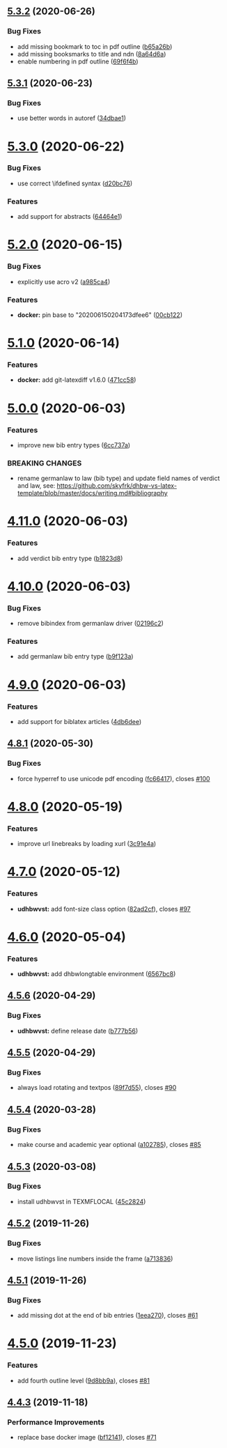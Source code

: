 ## [5.3.2](https://github.com/skyfrk/dhbw-vs-latex-template/compare/v5.3.1...v5.3.2) (2020-06-26)


### Bug Fixes

* add missing bookmark to toc in pdf outline ([b65a26b](https://github.com/skyfrk/dhbw-vs-latex-template/commit/b65a26bf875d3fac1d05ef15f049243f94724e0d))
* add missing booksmarks to title and ndn ([8a64d6a](https://github.com/skyfrk/dhbw-vs-latex-template/commit/8a64d6a5726c832bf52fb13242c47c18287e1207))
* enable numbering in pdf outline ([69f6f4b](https://github.com/skyfrk/dhbw-vs-latex-template/commit/69f6f4b1f001c727dae97c6ddab6245d7307d11a))

## [5.3.1](https://github.com/skyfrk/dhbw-vs-latex-template/compare/v5.3.0...v5.3.1) (2020-06-23)


### Bug Fixes

* use better words in autoref ([34dbae1](https://github.com/skyfrk/dhbw-vs-latex-template/commit/34dbae1b142ffdfafec8b6701c45bf4928eb1594))

# [5.3.0](https://github.com/skyfrk/dhbw-vs-latex-template/compare/v5.2.0...v5.3.0) (2020-06-22)


### Bug Fixes

* use correct \ifdefined syntax ([d20bc76](https://github.com/skyfrk/dhbw-vs-latex-template/commit/d20bc76580d9bf599f8d69aac3a685b2448e26df))


### Features

* add support for abstracts ([64464e1](https://github.com/skyfrk/dhbw-vs-latex-template/commit/64464e167d99921dc0df306b09b0075d9df92a8a))

# [5.2.0](https://github.com/skyfrk/dhbw-vs-latex-template/compare/v5.1.0...v5.2.0) (2020-06-15)


### Bug Fixes

* explicitly use acro v2 ([a985ca4](https://github.com/skyfrk/dhbw-vs-latex-template/commit/a985ca4c73bd2ea1365436f472dd320007cc04c8))


### Features

* **docker:** pin base to "202006150204173dfee6" ([00cb122](https://github.com/skyfrk/dhbw-vs-latex-template/commit/00cb1222cf985058223f231bf082753431311da0))

# [5.1.0](https://github.com/skyfrk/dhbw-vs-latex-template/compare/v5.0.0...v5.1.0) (2020-06-14)


### Features

* **docker:** add git-latexdiff v1.6.0 ([471cc58](https://github.com/skyfrk/dhbw-vs-latex-template/commit/471cc58ff1ac92a98f21ef36b6a4c995418c51a3))

# [5.0.0](https://github.com/skyfrk/dhbw-vs-latex-template/compare/v4.11.0...v5.0.0) (2020-06-03)


### Features

* improve new bib entry types ([6cc737a](https://github.com/skyfrk/dhbw-vs-latex-template/commit/6cc737a6a114d2555f7425d3dcc8f76f7d8f5534))


### BREAKING CHANGES

* rename germanlaw to law (bib type) and update field names of verdict and law, see:
https://github.com/skyfrk/dhbw-vs-latex-template/blob/master/docs/writing.md#bibliography

# [4.11.0](https://github.com/skyfrk/dhbw-vs-latex-template/compare/v4.10.0...v4.11.0) (2020-06-03)


### Features

* add verdict bib entry type ([b1823d8](https://github.com/skyfrk/dhbw-vs-latex-template/commit/b1823d81a763bfc88a5791f962d6ccaf50ea1752))

# [4.10.0](https://github.com/skyfrk/dhbw-vs-latex-template/compare/v4.9.0...v4.10.0) (2020-06-03)


### Bug Fixes

* remove bibindex from germanlaw driver ([02196c2](https://github.com/skyfrk/dhbw-vs-latex-template/commit/02196c271dbfc30fb04f32c3cbb134f8e4b70628))


### Features

* add germanlaw bib entry type ([b9f123a](https://github.com/skyfrk/dhbw-vs-latex-template/commit/b9f123a3bfcdc522c689f4954f0f1dedff675cc8))

# [4.9.0](https://github.com/skyfrk/dhbw-vs-latex-template/compare/v4.8.1...v4.9.0) (2020-06-03)


### Features

* add support for biblatex articles ([4db6dee](https://github.com/skyfrk/dhbw-vs-latex-template/commit/4db6dee48b93437ef7830c7f82e9f958e49fcd33))

## [4.8.1](https://github.com/skyfrk/dhbw-vs-latex-template/compare/v4.8.0...v4.8.1) (2020-05-30)


### Bug Fixes

* force hyperref to use unicode pdf encoding ([fc66417](https://github.com/skyfrk/dhbw-vs-latex-template/commit/fc66417853df09941d18787f108cba89c392eee6)), closes [#100](https://github.com/skyfrk/dhbw-vs-latex-template/issues/100)

# [4.8.0](https://github.com/skyfrk/dhbw-vs-latex-template/compare/v4.7.0...v4.8.0) (2020-05-19)


### Features

* improve url linebreaks by loading xurl ([3c91e4a](https://github.com/skyfrk/dhbw-vs-latex-template/commit/3c91e4afe62e399e04a59ad2b17c6f8aac32a54a))

# [4.7.0](https://github.com/skyfrk/dhbw-vs-latex-template/compare/v4.6.0...v4.7.0) (2020-05-12)


### Features

* **udhbwvst:** add font-size class option ([82ad2cf](https://github.com/skyfrk/dhbw-vs-latex-template/commit/82ad2cf48987eb2791c5c7de254bd239ce2beae5)), closes [#97](https://github.com/skyfrk/dhbw-vs-latex-template/issues/97)

# [4.6.0](https://github.com/skyfrk/dhbw-vs-latex-template/compare/v4.5.6...v4.6.0) (2020-05-04)


### Features

* **udhbwvst:** add dhbwlongtable environment ([6567bc8](https://github.com/skyfrk/dhbw-vs-latex-template/commit/6567bc81c1279cf4e7e040a4c1babb2af0b71f6a))

## [4.5.6](https://github.com/skyfrk/dhbw-vs-latex-template/compare/v4.5.5...v4.5.6) (2020-04-29)


### Bug Fixes

* **udhbwvst:** define release date ([b777b56](https://github.com/skyfrk/dhbw-vs-latex-template/commit/b777b56c4a2aeacf158491ad75fc8dbcd2dc7ab2))

## [4.5.5](https://github.com/skyfrk/dhbw-vs-latex-template/compare/v4.5.4...v4.5.5) (2020-04-29)


### Bug Fixes

* always load rotating and textpos ([89f7d55](https://github.com/skyfrk/dhbw-vs-latex-template/commit/89f7d55360bb0bede39a464a9b482db065807de8)), closes [#90](https://github.com/skyfrk/dhbw-vs-latex-template/issues/90)

## [4.5.4](https://github.com/skyfrk/dhbw-vs-latex-template/compare/v4.5.3...v4.5.4) (2020-03-28)


### Bug Fixes

* make course and academic year optional ([a102785](https://github.com/skyfrk/dhbw-vs-latex-template/commit/a102785294626c661618bbb7e799360d675030ed)), closes [#85](https://github.com/skyfrk/dhbw-vs-latex-template/issues/85)

## [4.5.3](https://github.com/skyfrk/dhbw-vs-latex-template/compare/v4.5.2...v4.5.3) (2020-03-08)


### Bug Fixes

* install udhbwvst in TEXMFLOCAL ([45c2824](https://github.com/skyfrk/dhbw-vs-latex-template/commit/45c2824bf2b09ea27ab83b4aa47789717435efde))

## [4.5.2](https://github.com/skyfrk/dhbw-vs-latex-template/compare/v4.5.1...v4.5.2) (2019-11-26)


### Bug Fixes

* move listings line numbers inside the frame ([a713836](https://github.com/skyfrk/dhbw-vs-latex-template/commit/a713836db057b62eeb293ededbdf0759cf766314))

## [4.5.1](https://github.com/skyfrk/dhbw-vs-latex-template/compare/v4.5.0...v4.5.1) (2019-11-26)


### Bug Fixes

* add missing dot at the end of bib entries ([1eea270](https://github.com/skyfrk/dhbw-vs-latex-template/commit/1eea27075f05fd1075913d6244672d292f250b44)), closes [#61](https://github.com/skyfrk/dhbw-vs-latex-template/issues/61)

# [4.5.0](https://github.com/skyfrk/dhbw-vs-latex-template/compare/v4.4.3...v4.5.0) (2019-11-23)


### Features

* add fourth outline level ([9d8bb9a](https://github.com/skyfrk/dhbw-vs-latex-template/commit/9d8bb9a66e808423a83ccdc31fd1bc6b3cc42a54)), closes [#81](https://github.com/skyfrk/dhbw-vs-latex-template/issues/81)

## [4.4.3](https://github.com/skyfrk/dhbw-vs-latex-template/compare/v4.4.2...v4.4.3) (2019-11-18)


### Performance Improvements

* replace base docker image ([bf12141](https://github.com/skyfrk/dhbw-vs-latex-template/commit/bf1214141490c26f364c4257af275f11dd294b71)), closes [#71](https://github.com/skyfrk/dhbw-vs-latex-template/issues/71)
